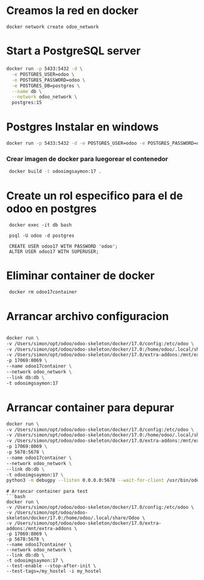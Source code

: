  # Creamos la red en docker
 ```
 docker network create odoo_network
 ```
 
 # Start a PostgreSQL server
###
```bash
docker run -p 5433:5432 -d \
  -e POSTGRES_USER=odoo \
  -e POSTGRES_PASSWORD=odoo \
  -e POSTGRES_DB=postgres \
  --name db \
  --network odoo_network \
  postgres:15
```
# Postgres Instalar en windows
```bash
docker run -p 5433:5432 -d -e POSTGRES_USER=odoo -e POSTGRES_PASSWORD=odoo -e POSTGRES_DB=postgres --name db --network odoo_network postgres:15
```

### Crear imagen de docker para luegorear el contenedor

```bash
 docker build -t odooimgsaymon:17 .
```
# Create un rol especifico para el de odoo en postgres
 ```
  docker exec -it db bash

  psql -U odoo -d postgres

  CREATE USER odoo17 WITH PASSWORD 'odoo';
  ALTER USER odoo17 WITH SUPERUSER;

 ```

  # Eliminar container de docker
 ```bash
  docker rm odoo17container 
  ```

 # Arrancar archivo configuracion
 ```bash
 
docker run \
-v /Users/simon/opt/odoo/odoo-skeleton/docker/17.0/config:/etc/odoo \
-v /Users/simon/opt/odoo/odoo-skeleton/docker/17.0:/home/odoo/.local/share/Odoo \
-v /Users/simon/opt/odoo/odoo-skeleton/docker/17.0/extra-addons:/mnt/extra-addons \
-p 17069:8069 \
--name odoo17container \
--network odoo_network \
--link db:db \
-t odooimgsaymon:17  
 

 ```
 # Arrancar container para depurar
```bash
docker run \
-v /Users/simon/opt/odoo/odoo-skeleton/docker/17.0/config:/etc/odoo \
-v /Users/simon/opt/odoo/odoo-skeleton/docker/17.0:/home/odoo/.local/share/Odoo \
-v /Users/simon/opt/odoo/odoo-skeleton/docker/17.0/extra-addons:/mnt/extra-addons \
-p 17069:8069 \
-p 5678:5678 \
--name odoo17container \
--network odoo_network \
--link db:db \
-t odooimgsaymon:17 \
python3 -m debugpy --listen 0.0.0.0:5678 --wait-for-client /usr/bin/odoo
```
 ```
 # Arrancar container para test
```bash
docker run \
-v /Users/simon/opt/odoo/odoo-skeleton/docker/17.0/config:/etc/odoo \
-v /Users/simon/opt/odoo/odoo-skeleton/docker/17.0:/home/odoo/.local/share/Odoo \
-v /Users/simon/opt/odoo/odoo-skeleton/docker/17.0/extra-addons:/mnt/extra-addons \
-p 17069:8069 \
-p 5678:5678 \
--name odoo17container \
--network odoo_network \
--link db:db \
-t odooimgsaymon:17 \
--test-enable --stop-after-init \
--test-tags=/my_hostel -i my_hostel
